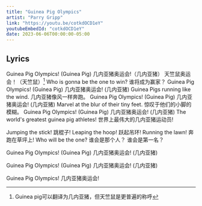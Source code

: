 ```yaml
---
title: "Guinea Pig Olympics"
artist: "Parry Gripp"
link: "https://youtu.be/cotkdOCD1eY"
youtubeEmbedId: "cotkdOCD1eY"
date: 2023-06-06T00:00:00-05:00
---
```


## Lyrics

Guinea Pig Olympics! (Guinea Pig)
<span class="target"><span class="original">几内亚猪奥运会!（几内亚猪）</span> <span class="correction">天竺鼠奥运会！（天竺鼠）[^1]</span></span>
Who is gonna be the one to win?
<span class="target">谁将成为赢家？</span>
Guinea Pig Olympics! (Guinea Pig)
<span class="target">几内亚猪奥运会! (几内亚猪)</span>
Guinea Pigs running like the wind.
<span class="target">几内亚猪像风一样奔跑。</span>
Guinea Pig Olympics! (Guinea Pig)
<span class="target">几内亚猪奥运会! (几内亚猪)</span>
Marvel at the blur of their tiny feet.
<span class="target">惊叹于他们的小脚的模糊。</span>
Guinea Pig Olympics! (Guinea Pig)
<span class="target">几内亚猪奥运会! (几内亚猪)</span>
The world's greatest guinea pig athletes!
<span class="target">世界上最伟大的几内亚猪运动员!</span>

Jumping the stick!
<span class="target">跳棍子!</span>
Leaping the hoop!
<span class="target">跃起吊环!</span>
Running the lawn!
<span class="target">奔跑在草坪上!</span>
Who will be the one?
<span class="target"><span class="original">谁会是那个人？</span> <span class="correction">谁会是第一名？</span></span>

Guinea Pig Olympics! (Guinea Pig)
<span class="target">几内亚猪奥运会! (几内亚猪)</span>

Guinea Pig Olympics! (Guinea Pig)
<span class="target">几内亚猪奥运会! (几内亚猪)</span>

Guinea Pig Olympics!
<span class="target">几内亚猪奥运会!</span>

[^1]: Guinea pig可以翻译为几内亚猪，但天竺鼠是更普遍的称呼
